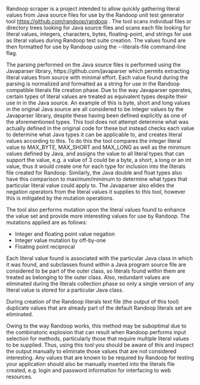 Randoop scraper is a project intended to allow quickly gathering literal values from Java source files
for use by the Randoop unit test generator tool https://github.com/randoop/randoop .  The tool scans
individual files or directory trees looking for Java source files and scans each file looking for
literal values, integers, characters, bytes, floating-point, and strings for use as literal values
during Randoop test suite creation.  The values found are then formatted for use by Randoop using
the --literals-file command-line flag.
<p>
The parsing performed on the Java source files is performed using the Javaparser library,
https://github.com/javaparser which permits extracting literal values from source with minimal
effort.  Each value found during the parsing is normalized and formatted as a string for
use in the Randoop compatible literals file creation phase.  Due to the way Javaparser
operates, certain types of literal values are treated as equivalent types despite their use in
in the Java source.  An example of this is byte, short and long values in the original Java source
are all considered to be integer values by the Javaparser library, despite these having been
defined explicitly as one of the aforementioned types.  This tool does not attempt determine
what was actually defined in the original code for these but instead checks each value to determine
what Java types it can be applicable to, and creates literal values according to this.  To do this
the tool compares the integer literal value to MAX_BYTE, MAX_SHORT and MAX_LONG as well as the minimum
values defined by Java, and assigns the value to all literal types that can support the value, e.g.
a value of 3 could be a byte, a short, a long or an int value, thus it would create one for each
type for inclusion into the literals file created for Randoop.  Similarly, the Java double and float
types also have this comparison to maximum/minimum to determine what types that particular literal
value could apply to.  The Javaparser also elides the negation operators from the literal values
it supplies to this tool, however this is mitigated by the mutation operations.
<p>
The tool also performs mutation upon the literal values found to enhance the value set and provide
more interesting values for use by Randoop.  The mutations applied are as follows:
<ul>
<li>
Integer and floating point value negation
</li>
<li>
Integer value mutation by off-by-one
</li>
<li>
Floating point reciprocal
</li>
</ul>
Each literal value found is associated with the particular Java class in which it was found,
and subclasses found within a Java program source file are considered to be part of the outer
class, so literals found within them are treated as belonging to the outer class.  Also,
redundant values are eliminated during the literals collection phase so only a single version
of any literal value is stored for a particular Java class.
<p>
During creation of the Randoop literals text file (the output of this tool) duplicate values
that are already part of the default Randoop literals set are eliminated.
<p>
Owing to the way Randoop works, this method may be suboptimal
due to the combinatoric explosion that can result when Randoop performs input selection for methods,
particularly those that require multiple literal values to be supplied.  Thus, using this tool you
should be aware of this and inspect the output manually to eliminate those values that are not
considered interesting.  Any values that are known to be required by Randoop for testing your
application should also be manually inserted into the literals file created, e.g. login and password
information for interfacing to web resources.
